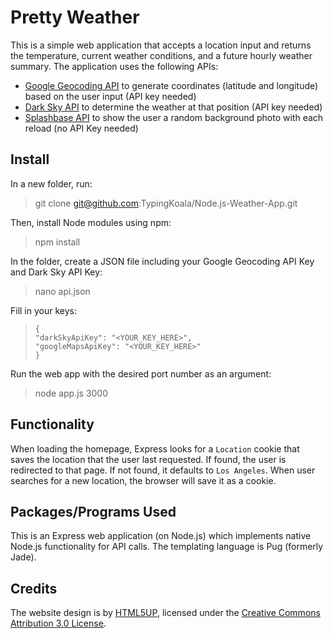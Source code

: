 # Pretty Weather

This is a simple web application that accepts a location input and returns the temperature, current weather conditions, and a future hourly weather summary. The application uses the following APIs:

 - [Google Geocoding API](https://darksky.net/dev) to generate coordinates (latitude and longitude) based on the user input (API key needed)
 - [Dark Sky API](https://developers.google.com/maps/documentation/geocoding/start) to determine the weather at that position (API key needed)
 - [Splashbase API](http://www.splashbase.co/api) to show the user a random background photo with each reload (no API Key needed)

## Install

In a new folder, run:

> git clone git@github.com:TypingKoala/Node.js-Weather-App.git

Then, install Node modules using npm:

> npm install

In the folder, create a JSON file including your Google Geocoding API Key and Dark Sky API Key:

> nano api.json

Fill in your keys:
>     {
>     "darkSkyApiKey": "<YOUR_KEY_HERE>",
>     "googleMapsApiKey": "<YOUR_KEY_HERE>"
>     }

Run the web app with the desired port number as an argument:
> node app.js 3000

## Functionality
When loading the homepage, Express looks for a `Location` cookie that saves the location that the user last requested. If found, the user is redirected to that page. If not found, it defaults to `Los Angeles`. When user searches for a new location, the browser will save it as a cookie.

## Packages/Programs Used
This is an Express web application (on Node.js) which implements native Node.js functionality for API calls. The templating language is Pug (formerly Jade). 

## Credits
The website design is by [HTML5UP](https://html5up.net/eventually), licensed under the [Creative Commons Attribution 3.0 License](https://html5up.net/license).
